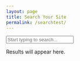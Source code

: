 ```yaml
---
layout: page
title: Search Your Site
permalink: /searchtest/
---
```


<input type="search" id="search-input" placeholder="Start typing to search..." class="input is-large is-rounded mb-4">

<div id="search-results" class="content">
    <p>Results will appear here.</p>
</div>

<!-- Using jsdelivr.net for FlexSearch, which should resolve MIME type issues -->
<script src="https://cdn.jsdelivr.net/npm/flexsearch@0/dist/flexsearch.bundle.min.js"></script>

<script>
    (function() {
        // Initialize FlexSearch index
        const index = new FlexSearch.Document({
            // Define the document fields to be indexed
            document: {
                id: "url", // Unique identifier for each document
                index: ["title", "content", "documenttitle", "url"], // Fields to search within
                store: ["title", "content", "documenttitle", "url"] // Fields to store and return with results
            },
            // Configure search options for better results
            tokenize: "full", // Tokenize by words, allowing partial matches
            resolution: 9, // Higher resolution for better relevance
            depth: 2, // Deeper search for nested objects if any (though our JSON is flat)
            optimize: true, // Optimize index for faster searches
            cache: true, // Cache search results
            suggest: true, // Enable suggestions
            // Advanced options for fuzzy, partial, and highlighting
            // These are enabled by default with the above configurations,
            // but can be explicitly set for clarity or fine-tuning.
            // For example, to control fuzzy search:
            // fuzzy: 0.2, // A value between 0 and 1 (0=no fuzzy, 1=max fuzzy)
            // For partial search, 'tokenize: "full"' already handles it.
            // Highlighting is handled in the search results display.
        });

        // Fetch the search.json data and populate the index
        fetch('/search.json')
            .then(response => {
                if (!response.ok) {
                    throw new Error(`HTTP error! status: ${response.status}`);
                }
                return response.json();
            })
            .then(data => {
                data.forEach((item, i) => {
                    // Add each item from the JSON to the FlexSearch index
                    // Assign a unique ID for each item, using its index in the array
                    // if 'url' is not guaranteed to be unique or present for all items.
                    // Assuming 'url' is unique and present based on the user's description.
                    index.add(item);
                });
                console.log('FlexSearch index populated successfully.');
            })
            .catch(error => {
                console.error('Error fetching or parsing search.json:', error);
                document.getElementById('search-results').innerHTML = '<p class="has-text-danger">Error loading search data. Please try again later.</p>';
            });

        const searchInput = document.getElementById('search-input');
        const searchResultsContainer = document.getElementById('search-results');
        let searchTimeout;

        // Function to perform search and display results
        function performSearch() {
            const query = searchInput.value.trim();

            if (query.length === 0) {
                searchResultsContainer.innerHTML = '<p>Results will appear here.</p>';
                return;
            }

            // Perform the search with advanced options
            // `limit` can be adjusted based on how many results you want to show
            const results = index.search(query, {
                limit: 20, // Limit the number of results
                enrich: true, // Return the full document (stored fields)
                suggest: true, // Get suggestions for autocomplete
                // You can fine-tune fuzzy, partial, and match options here if needed
                // For example, to enable fuzzy search with a specific tolerance:
                // fuzzy: true, // Enables fuzzy matching
                // For partial search, it's covered by `tokenize: "full"`
            });

            displayResults(results, query);
            displaySuggestions(query);
        }

        // Function to display search results
        function displayResults(results, query) {
            if (results.length === 0) {
                searchResultsContainer.innerHTML = '<p>No results found.</p>';
                return;
            }

            let html = '<ul class="search-results-list">';
            results.forEach(result => {
                // Access the original document data from the 'doc' property
                const item = result.doc;
                let title = item.title || item.documenttitle || 'No Title';
                let content = item.content || 'No content snippet available.';
                const url = item.url || '#';

                // Highlight matches in title and content
                // FlexSearch returns `_highlight` property on the enriched results
                if (result.highlight) {
                    if (result.highlight.title) {
                        title = highlightText(title, result.highlight.title);
                    }
                    if (result.highlight.content) {
                        content = highlightText(content, result.highlight.content);
                    }
                }

                html += `
                    <li class="box mb-4">
                        <a href="${url}" class="has-text-info is-size-5 has-text-weight-bold">${title}</a>
                        <p class="is-size-7 has-text-grey-light">${url}</p>
                        <p class="mt-2">${content.substring(0, 200)}...</p>
                    </li>
                `;
            });
            html += '</ul>';
            searchResultsContainer.innerHTML = html;
        }

        // Helper function to highlight text
        function highlightText(text, highlightRanges) {
            // Sort ranges by start position to handle overlaps correctly
            highlightRanges.sort((a, b) => a[0] - b[0]);

            let highlightedText = '';
            let lastIndex = 0;

            highlightRanges.forEach(range => {
                const [start, end] = range;
                highlightedText += text.substring(lastIndex, start);
                highlightedText += `<mark>${text.substring(start, end)}</mark>`;
                lastIndex = end;
            });
            highlightedText += text.substring(lastIndex);
            return highlightedText;
        }

        // Function to display suggestions (for autocomplete)
        function displaySuggestions(query) {
            const suggestions = index.suggest(query, {
                limit: 5, // Limit the number of suggestions
                // You can add `fuzzy: true` here if you want fuzzy suggestions
            });

            // For simplicity, we'll just log suggestions to the console.
            // In a real UI, you might display these in a dropdown below the search input.
            if (suggestions.length > 0) {
                console.log('Suggestions:', suggestions.map(s => s.suggestion));
            } else {
                console.log('No suggestions.');
            }
        }


        // Event listener for input changes with debounce
        searchInput.addEventListener('input', () => {
            clearTimeout(searchTimeout);
            searchTimeout = setTimeout(performSearch, 300); // Debounce to 300ms
        });

        // Initial search (optional, e.g., if there's a pre-filled query)
        // performSearch();
    })();
</script>

<style>
    /* Basic styling for the search results using Bulma classes */
    .search-results-list {
        list-style: none;
        padding: 0;
    }

    .search-results-list li {
        margin-bottom: 1rem;
        padding: 1rem;
        border-radius: 8px;
        box-shadow: 0 2px 4px rgba(0, 0, 0, 0.1);
        background-color: #fff;
    }

    .search-results-list li a {
        text-decoration: none;
        color: #3273dc; /* Bulma's info color */
    }

    .search-results-list li a:hover {
        text-decoration: underline;
    }

    mark {
        background-color: #ffe08a; /* A light yellow for highlighting */
        padding: 0 2px;
        border-radius: 3px;
    }

    /* Responsive adjustments */
    @media (max-width: 768px) {
        .input.is-large {
            font-size: 1rem;
        }
    }
</style>